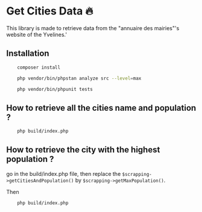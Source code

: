# Get Cities Data 🔥

This library is made to retrieve data from the "annuaire des mairies"'s website of the Yvelines.' 

## Installation

```bash
    composer install
```

```bash
    php vendor/bin/phpstan analyze src --level=max
```

```bash
    php vendor/bin/phpunit tests
```
## How to retrieve all the cities name and population ?


```bash
    php build/index.php
```
## How to retrieve the city with the highest population ?

go in the build/index.php file, then replace the `$scrapping->getCitiesAndPopulation()` by `$scrapping->getMaxPopulation()`.

Then

```bash
    php build/index.php
```

